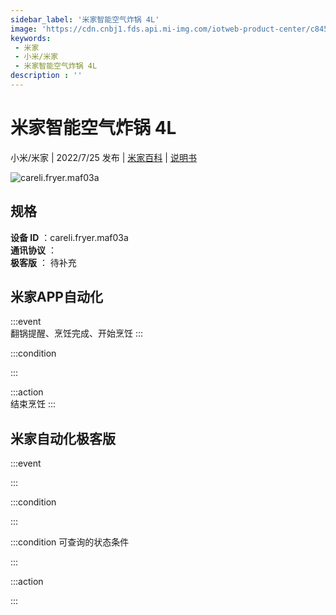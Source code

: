 ```yaml
---
sidebar_label: '米家智能空气炸锅 4L'
image: 'https://cdn.cnbj1.fds.api.mi-img.com/iotweb-product-center/c84533ac12cc90cc21a9453db09a091a_1651026903540.png?GalaxyAccessKeyId=AKVGLQWBOVIRQ3XLEW&Expires=9223372036854775807&Signature=+COc86YATqi3G5rrQR9AX2U42kw='
keywords: 
 - 米家
 - 小米/米家
 - 米家智能空气炸锅 4L
description : ''
---
```

# 米家智能空气炸锅 4L

小米/米家 | 2022/7/25 发布 | [米家百科](https://home.mi.com/webapp/content/baike/product/index.html?model=careli.fryer.maf03a) | [说明书](https://home.mi.com/views/introduction.html?model=careli.fryer.maf03a&region=cn)

![careli.fryer.maf03a](https://cdn.cnbj1.fds.api.mi-img.com/iotweb-product-center/c84533ac12cc90cc21a9453db09a091a_1651026903540.png?GalaxyAccessKeyId=AKVGLQWBOVIRQ3XLEW&Expires=9223372036854775807&Signature=+COc86YATqi3G5rrQR9AX2U42kw=)

## 规格  
> 
**设备 ID** ：careli.fryer.maf03a  
**通讯协议** ：  
**极客版**  ： 待补充 


## 米家APP自动化  

:::event  
翻锅提醒、烹饪完成、开始烹饪
:::

:::condition  

:::

:::action   
结束烹饪
:::

## 米家自动化极客版  

:::event  

:::

:::condition  

:::

:::condition 可查询的状态条件  

:::

:::action  

:::

        
